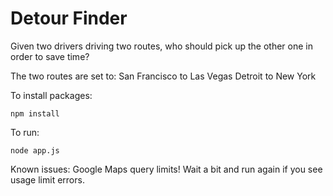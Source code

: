 Detour Finder
============

Given two drivers driving two routes, who should pick up the other one in order to save time?

The two routes are set to:
San Francisco to Las Vegas
Detroit to New York

To install packages:

    npm install

To run:

    node app.js

Known issues:
Google Maps query limits!  Wait a bit and run again if you see usage limit errors.
